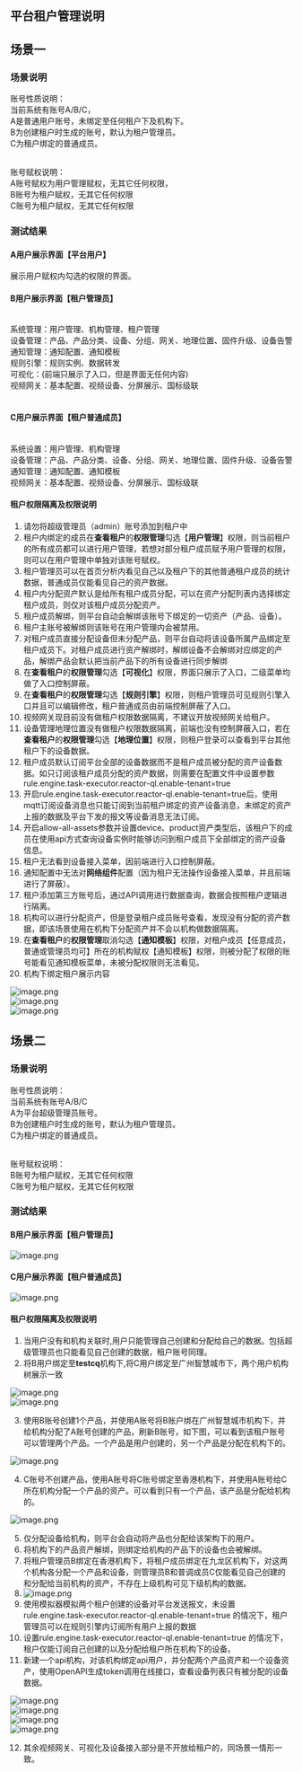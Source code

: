 <a name="E4wza"></a>
## 平台租户管理说明
<a name="PUdd0"></a>
## 场景一
<a name="UDVl4"></a>
### 场景说明

账号性质说明：<br />当前系统有账号A/B/C，<br />A是普通用户账号，未绑定至任何租户下及机构下。<br />B为创建租户时生成的账号，默认为租户管理员。<br />C为租户绑定的普通成员。

<br />账号赋权说明：<br />A账号赋权为用户管理赋权，无其它任何权限，<br />B账号为租户赋权，无其它任何权限<br />C账号为租户赋权，无其它任何权限
<a name="OzeA8"></a>
### 测试结果

<a name="uomtk"></a>
#### A用户展示界面【平台用户】

展示用户赋权内勾选的权限的界面。

<a name="L93j5"></a>
#### B用户展示界面【租户管理员】
<br />系统管理：用户管理、机构管理、租户管理<br />设备管理：产品、产品分类、设备、分组、网关、地理位置、固件升级、设备告警<br />通知管理：通知配置、通知模板<br />规则引擎：规则实例、数据转发<br />可视化：(前端只展示了入口，但是界面无任何内容)<br />视频网关：基本配置、视频设备、分屏展示、国标级联
<a name="LV1ia"></a>
#### <br />C用户展示界面【租户普通成员】
<br />系统设置：用户管理、机构管理<br />设备管理：产品、产品分类、设备、分组、网关、地理位置、固件升级、设备告警<br />通知管理：通知配置、通知模板<br />视频网关：基本配置、视频设备、分屏展示、国标级联

<a name="hv7VU"></a>
#### 租户权限隔离及权限说明

1. 请勿将超级管理员（admin）账号添加到租户中
1. 租户内绑定的成员在**查看租户**的**权限管理**勾选【**用户管理**】权限，则当前租户的所有成员都可以进行用户管理，若想对部分租户成员赋予用户管理的权限，则可以在用户管理中单独对该账号赋权。
1. 租户管理员可以在首页分析内看见自己以及租户下的其他普通租户成员的统计数据，普通成员仅能看见自己的资产数据。
1.  租户内分配资产默认是给所有租户成员分配，可以在资产分配列表内选择绑定租户成员，则仅对该租户成员分配资产。
1. 租户成员解绑，则平台自动会解绑该账号下绑定的一切资产（产品、设备）。
1. 租户主账号被解绑则该账号在用户管理内会被禁用。
1. 对租户成员直接分配设备但未分配产品，则平台⾃动将该设备所属产品绑定⾄租户成员下。对租户成员进行资产解绑时，解绑设备不会解绑对应绑定的产品，解绑产品会默认把当前产品下的所有设备进行同步解绑
1. 在**查看租户**的**权限管理**勾选【**可视化**】权限，界面只展示了入口，二级菜单均做了入口控制屏蔽。
1. 在**查看租户**的**权限管理**勾选【**规则引擎**】权限，则租户管理员可见规则引擎入口并且可以编辑修改，租户普通成员由前端控制屏蔽了入口。
1. 视频网关现目前没有做租户权限数据隔离，不建议开放视频网关给租户。
1. 设备管理地理位置没有做租户权限数据隔离，前端也没有控制屏蔽入口，若在**查看租户**的**权限管理**勾选【**地理位置**】权限，则租户登录可以查看到平台其他租户下的设备数据。
1.  租户成员默认订阅平台全部的设备数据而不是租户成员被分配的资产设备数据。如只订阅该租户成员分配的资产数据，则需要在配置文件中设置参数rule.engine.task-executor.reactor-ql.enable-tenant=true 
1. 开启rule.engine.task-executor.reactor-ql.enable-tenant=true后，使用mqtt订阅设备消息也只能订阅到当前租户绑定的资产设备消息，未绑定的资产上报的数据及平台下发的报文等设备消息无法订阅。
1. 开启allow-all-assets参数并设置device、product资产类型后，该租户下的成员在使用api方式查询设备实例时能够访问到租户成员下全部绑定的资产设备信息。
1. 租户无法看到设备接入菜单，因前端进行入口控制屏蔽。
1. 通知配置中无法对**网络组件**配置（因为租户无法操作设备接入菜单，并且前端进行了屏蔽）。
1. 租户添加第三方账号后，通过API调用进行数据查询，数据会按照租户逻辑进行隔离。
1. 机构可以进行分配资产，但是登录租户成员账号查看，发现没有分配的资产数据，即该场景使用在机构下分配资产并不会以机构做数据隔离。
1. 在**查看租户**的**权限管理**取消勾选【**通知模板**】权限，对租户成员【任意成员，普通或管理员均可】所在的机构赋权【通知模板】权限，则被分配了权限的账号能看见通知模板菜单，未被分配权限则无法看见。
1. 机构下绑定租户展示内容

![image.png](https://cdn.nlark.com/yuque/0/2022/png/21732731/1649831783909-5fc3e2cb-7dd2-4d2c-9ac0-a86549f6ef2a.png#clientId=ue713923d-569b-4&crop=0&crop=0&crop=1&crop=1&from=paste&height=1764&id=udf8e079e&margin=%5Bobject%20Object%5D&name=image.png&originHeight=1764&originWidth=2454&originalType=binary&ratio=1&rotation=0&showTitle=false&size=108916&status=done&style=none&taskId=u79b80a06-494e-47de-995e-6b1ed7d9216&title=&width=2454)<br />![image.png](https://cdn.nlark.com/yuque/0/2022/png/21732731/1649831934527-3c304d21-64e0-4c94-99aa-40be90cfcc5c.png#clientId=ue713923d-569b-4&crop=0&crop=0&crop=1&crop=1&from=paste&height=896&id=uad5fa341&margin=%5Bobject%20Object%5D&name=image.png&originHeight=896&originWidth=1661&originalType=binary&ratio=1&rotation=0&showTitle=false&size=40634&status=done&style=none&taskId=u46cb9afe-093e-45fa-aa30-cf4b18e91e7&title=&width=1661)<br />![image.png](https://cdn.nlark.com/yuque/0/2022/png/21732731/1649831978189-92f48f92-8312-4794-a19f-8a6480035558.png#clientId=ue713923d-569b-4&crop=0&crop=0&crop=1&crop=1&from=paste&height=1204&id=u7f2b9b36&margin=%5Bobject%20Object%5D&name=image.png&originHeight=1204&originWidth=2416&originalType=binary&ratio=1&rotation=0&showTitle=false&size=66584&status=done&style=none&taskId=udcd9d760-0975-4d90-8519-76124b183a7&title=&width=2416)
<a name="kVbv3"></a>
## 场景二
<a name="XsJuN"></a>
### 场景说明

账号性质说明：<br />当前系统有账号A/B/C<br />A为平台超级管理员账号。<br />B为创建租户时生成的账号，默认为租户管理员。<br />C为租户绑定的普通成员。


<br />账号赋权说明：<br />B账号为租户赋权，无其它任何权限<br />C账号为租户赋权，无其它任何权限

<a name="IUimJ"></a>
### 测试结果

<a name="n9x6a"></a>
#### B用户展示界面【租户管理员】
![image.png](https://cdn.nlark.com/yuque/0/2022/png/21732731/1649835690357-7c130ea6-e8ad-4f9e-a741-9146a4a495aa.png#clientId=ue713923d-569b-4&crop=0&crop=0&crop=1&crop=1&from=paste&height=670&id=u93e7a055&margin=%5Bobject%20Object%5D&name=image.png&originHeight=1340&originWidth=1914&originalType=binary&ratio=1&rotation=0&showTitle=false&size=86784&status=done&style=shadow&taskId=u9d52ce7e-4dab-4cd3-aa77-0656f24601a&title=&width=957)
<a name="jFWTG"></a>
#### C用户展示界面【租户普通成员】
![image.png](https://cdn.nlark.com/yuque/0/2022/png/21732731/1649835546581-bcbbe241-632d-4e13-838b-45a52aa506a8.png#clientId=ue713923d-569b-4&crop=0&crop=0&crop=1&crop=1&from=paste&height=481&id=u73c7b3e9&margin=%5Bobject%20Object%5D&name=image.png&originHeight=962&originWidth=1922&originalType=binary&ratio=1&rotation=0&showTitle=false&size=68400&status=done&style=shadow&taskId=u62d926d9-387d-463b-8f46-e7ae25fc94d&title=&width=961)
<a name="BAKRP"></a>
#### 租户权限隔离及权限说明

1. 当用户没有和机构关联时,用户只能管理自己创建和分配给自己的数据。包括超级管理员也只能看见自己创建的数据，租户账号同理。
1. 将B用户绑定至**testcq**机构下,将C用户绑定至广州智慧城市下，两个用户机构树展示一致

![image.png](https://cdn.nlark.com/yuque/0/2022/png/21732731/1649844722419-5bfbc84e-c7f5-4eb9-a729-01a9eb5939cf.png#clientId=ue713923d-569b-4&crop=0&crop=0&crop=1&crop=1&from=paste&height=366&id=u9efbd2cf&margin=%5Bobject%20Object%5D&name=image.png&originHeight=732&originWidth=1662&originalType=binary&ratio=1&rotation=0&showTitle=false&size=34047&status=done&style=shadow&taskId=uffa4c676-5185-4337-be8e-8ac0164a55d&title=&width=831)<br />![image.png](https://cdn.nlark.com/yuque/0/2022/png/21732731/1649844750365-09c85e50-4fa1-43bb-bf5a-14108bc79d12.png#clientId=ue713923d-569b-4&crop=0&crop=0&crop=1&crop=1&from=paste&height=386&id=u8fe74c87&margin=%5Bobject%20Object%5D&name=image.png&originHeight=771&originWidth=1663&originalType=binary&ratio=1&rotation=0&showTitle=false&size=35150&status=done&style=shadow&taskId=u6c12f735-396a-4c9a-a764-18315b83a7b&title=&width=831.5)

3. 使用B账号创建1个产品，并使用A账号将B账户绑在广州智慧城市机构下，并给机构分配了A账号创建的产品，刷新B账号，如下图，可以看到该租户账号可以管理两个产品。一个产品是用户创建的，另一个产品是分配在机构下的。

![image.png](https://cdn.nlark.com/yuque/0/2022/png/21732731/1649845936048-51469c3d-2f31-41ee-99ab-419af97dcbb0.png#clientId=ue713923d-569b-4&crop=0&crop=0&crop=1&crop=1&from=paste&height=444&id=u1f7ebc06&margin=%5Bobject%20Object%5D&name=image.png&originHeight=888&originWidth=1934&originalType=binary&ratio=1&rotation=0&showTitle=false&size=56357&status=done&style=shadow&taskId=u73bb4ddc-fbd6-4f00-8788-4a4555d925c&title=&width=967)

4. C账号不创建产品，使用A账号将C账号绑定至香港机构下，并使用A账号给C所在机构分配一个产品的资产。可以看到只有一个产品，该产品是分配给机构的。

![image.png](https://cdn.nlark.com/yuque/0/2022/png/21732731/1649846957626-333f84ef-31b8-4597-8676-819cf88d5277.png#clientId=ue713923d-569b-4&crop=0&crop=0&crop=1&crop=1&from=paste&height=370&id=u237190fb&margin=%5Bobject%20Object%5D&name=image.png&originHeight=740&originWidth=1480&originalType=binary&ratio=1&rotation=0&showTitle=false&size=50114&status=done&style=shadow&taskId=u52b8465b-9bf6-4785-a19c-09c23c67e6e&title=&width=740)

5. 仅分配设备给机构，则平台会自动将产品也分配给该架构下的用户。
5. 将机构下的产品资产解绑，则绑定给机构的产品下的设备也会被解绑。
5. 将租户管理员B绑定在香港机构下，将租户成员绑定在九龙区机构下，对这两个机构各分配一个产品和设备，则管理员B和普调成员C仅能看见自己创建的和分配给当前机构的资产，不存在上级机构可见下级机构的数据。
5. ![image.png](https://cdn.nlark.com/yuque/0/2022/png/21732731/1649847533888-77350763-9649-40b4-8367-c6a48abf8930.png#clientId=ue713923d-569b-4&crop=0&crop=0&crop=1&crop=1&from=paste&height=861&id=uf1604b10&margin=%5Bobject%20Object%5D&name=image.png&originHeight=1722&originWidth=2477&originalType=binary&ratio=1&rotation=0&showTitle=false&size=155588&status=done&style=shadow&taskId=ud4ee57b9-5008-433a-9263-15d9f57fce6&title=&width=1238.5)
5. 使用模拟器模拟两个租户创建的设备对平台发送报文，未设置rule.engine.task-executor.reactor-ql.enable-tenant=true 的情况下，租户管理员可以在规则引擎内订阅所有用户上报的数据
5. 设置rule.engine.task-executor.reactor-ql.enable-tenant=true 的情况下，租户仅能订阅自己创建的以及分配给租户所在机构下的设备。
5. 新建一个api机构，对该机构绑定api用户，并分配两个产品资产和一个设备资产，使用OpenAPI生成token调用在线接口，查看设备列表只有被分配的设备数据。

![image.png](https://cdn.nlark.com/yuque/0/2022/png/21732731/1649903392173-c0afab3c-32b3-49db-864f-09a76b2084af.png#clientId=u5f51f782-73e5-4&crop=0&crop=0&crop=1&crop=1&from=paste&height=880&id=u2f6d97a2&margin=%5Bobject%20Object%5D&name=image.png&originHeight=1760&originWidth=2490&originalType=binary&ratio=1&rotation=0&showTitle=false&size=121489&status=done&style=shadow&taskId=u966a67b5-94cc-4e1c-bbe9-e76476b830d&title=&width=1245)<br />![image.png](https://cdn.nlark.com/yuque/0/2022/png/21732731/1649903417454-789f4000-f995-4e77-9d6b-53d1d753fda6.png#clientId=u5f51f782-73e5-4&crop=0&crop=0&crop=1&crop=1&from=paste&height=1532&id=u2aaf4ada&margin=%5Bobject%20Object%5D&name=image.png&originHeight=1532&originWidth=2481&originalType=binary&ratio=1&rotation=0&showTitle=false&size=104081&status=done&style=shadow&taskId=u713567e9-37c0-44ff-b743-fc14406e469&title=&width=2481)<br />![image.png](https://cdn.nlark.com/yuque/0/2022/png/21732731/1649903427079-9afe3022-71ea-4590-947f-9792a24e45b2.png#clientId=u5f51f782-73e5-4&crop=0&crop=0&crop=1&crop=1&from=paste&height=1450&id=ubd568e77&margin=%5Bobject%20Object%5D&name=image.png&originHeight=1450&originWidth=2486&originalType=binary&ratio=1&rotation=0&showTitle=false&size=118536&status=done&style=shadow&taskId=u49847af8-c661-417f-b6fd-79348fba702&title=&width=2486)<br />![image.png](https://cdn.nlark.com/yuque/0/2022/png/21732731/1649903473774-232538fc-cf55-443a-97c1-770a032ea432.png#clientId=u5f51f782-73e5-4&crop=0&crop=0&crop=1&crop=1&from=paste&height=1681&id=ua4c67c2d&margin=%5Bobject%20Object%5D&name=image.png&originHeight=1681&originWidth=2359&originalType=binary&ratio=1&rotation=0&showTitle=false&size=253664&status=done&style=shadow&taskId=u70d2638e-0ffa-4fe3-8c0b-b9564afe563&title=&width=2359)

12. 其余视频网关、可视化及设备接入部分是不开放给租户的，同场景一情形一致。
